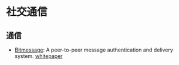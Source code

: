 社交通信
===


## 通信
* [Bitmessage](https://bitmessage.org): A peer-to-peer message authentication and delivery system. [whitepaper](https://bitmessage.org/bitmessage.pdf)

